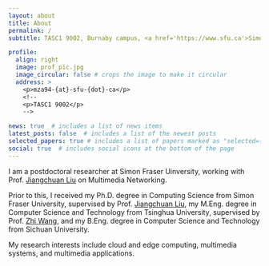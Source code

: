 ```yaml
---
layout: about
title: About
permalink: /
subtitle: TASC1 9002, Burnaby campus, <a href='https://www.sfu.ca'>Simon Fraser University</a>.

profile:
  align: right
  image: prof_pic.jpg
  image_circular: false # crops the image to make it circular
  address: >
    <p>mza94-{at}-sfu-{dot}-ca</p>
    <!--
    <p>TASC1 9002</p>
    -->

news: true  # includes a list of news items
latest_posts: false  # includes a list of the newest posts
selected_papers: true # includes a list of papers marked as "selected={true}"
social: true  # includes social icons at the bottom of the page
---
```


I am a postdoctoral researcher at Simon Fraser Uinversity, working with Prof. [Jiangchuan Liu](https://www2.cs.sfu.ca/~jcliu/) on Multimedia Networking. 

Prior to this, I received my Ph.D. degree in Computing Science from Simon Fraser University, supervised by Prof.  [Jiangchuan Liu](https://www2.cs.sfu.ca/~jcliu/), my M.Eng. degree in Computer Science and Technology from Tsinghua University, supervised by Prof. [Zhi Wang](http://pages.mmlab.top), and my B.Eng. degree in Computer Science and Technology from Sichuan University. 

My research interests include cloud and edge computing, multimedia systems, and multimedia applications.

<!--- 

Write your biography here. Tell the world about yourself. Link to your favorite [subreddit](http://reddit.com). You can put a picture in, too. The code is already in, just name your picture `prof_pic.jpg` and put it in the `img/` folder.

Put your address / P.O. box / other info right below your picture. You can also disable any of these elements by editing `profile` property of the YAML header of your `_pages/about.md`. Edit `_bibliography/papers.bib` and Jekyll will render your [publications page](/al-folio/publications/) automatically.

Link to your social media connections, too. This theme is set up to use [Font Awesome icons](http://fortawesome.github.io/Font-Awesome/) and [Academicons](https://jpswalsh.github.io/academicons/), like the ones below. Add your Facebook, Twitter, LinkedIn, Google Scholar, or just disable all of them.

-->
